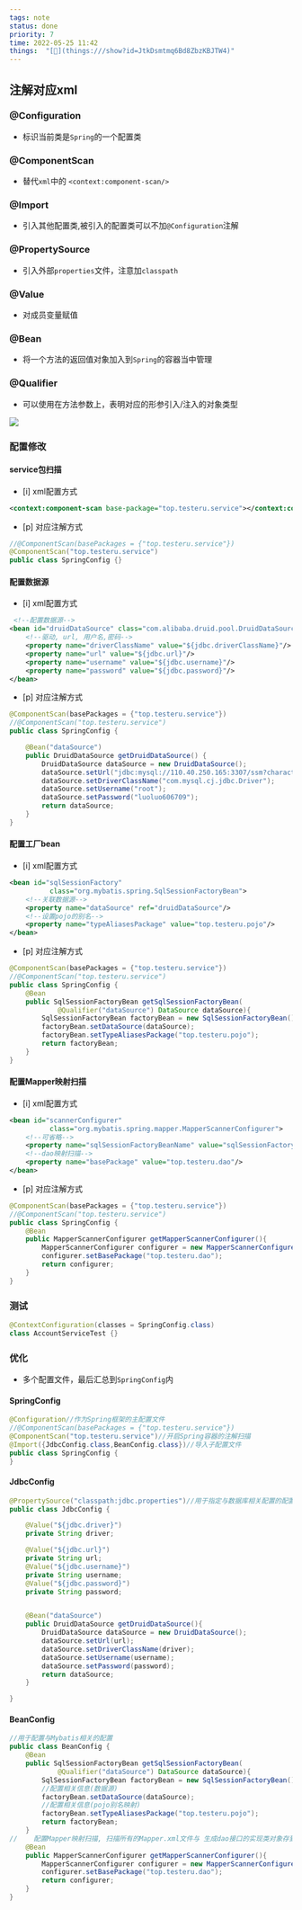 ```yaml
---
tags: note
status: done
priority: 7
time: 2022-05-25 11:42
things:  "[🧊](things:///show?id=JtkDsmtmq6Bd8ZbzKBJTW4)"
---
```


## 注解对应xml

### @Configuration
- 标识当前类是`Spring`的⼀个配置类
### @ComponentScan
- 替代`xml`中的 `<context:component-scan/>`
### @Import
- 引⼊其他配置类,被引⼊的配置类可以不加`@Configuration`注解
### @PropertySource
- 引⼊外部`properties`⽂件，注意加`classpath`
### @Value
- 对成员变量赋值
### @Bean
- 将⼀个⽅法的返回值对象加⼊到`Spring`的容器当中管理
### @Qualifier
- 可以使⽤在⽅法参数上，表明对应的形参引⼊/注⼊的对象类型




![](https://cdn.jsdelivr.net/gh/testeru-top/images/spring/202205241618543.png)
### 配置修改
#### service包扫描
- [i] xml配置方式
```xml
<context:component-scan base-package="top.testeru.service"></context:component-scan>
```
- [p] 对应注解方式
```java
//@ComponentScan(basePackages = {"top.testeru.service"})
@ComponentScan("top.testeru.service")
public class SpringConfig {}
```
#### 配置数据源
- [i] xml配置方式
```xml
 <!--配置数据源-->
<bean id="druidDataSource" class="com.alibaba.druid.pool.DruidDataSource">
    <!--驱动, url, ⽤户名,密码-->
    <property name="driverClassName" value="${jdbc.driverClassName}"/>
    <property name="url" value="${jdbc.url}"/>
    <property name="username" value="${jdbc.username}"/>
    <property name="password" value="${jdbc.password}"/>
</bean>
```

- [p] 对应注解方式
```java
@ComponentScan(basePackages = {"top.testeru.service"})
//@ComponentScan("top.testeru.service")
public class SpringConfig {

    @Bean("dataSource")
    public DruidDataSource getDruidDataSource() {
        DruidDataSource dataSource = new DruidDataSource();
        dataSource.setUrl("jdbc:mysql://110.40.250.165:3307/ssm?characterEncoding=UTF-8&useUnicode=true");
        dataSource.setDriverClassName("com.mysql.cj.jdbc.Driver");
        dataSource.setUsername("root");
        dataSource.setPassword("luoluo606709");
        return dataSource;
    }
}
```


#### 配置工厂bean
- [i] xml配置方式
```xml
<bean id="sqlSessionFactory"
          class="org.mybatis.spring.SqlSessionFactoryBean">
    <!--关联数据源-->
    <property name="dataSource" ref="druidDataSource"/>
    <!--设置pojo的别名-->
    <property name="typeAliasesPackage" value="top.testeru.pojo"/>
</bean>
```

- [p] 对应注解方式
```java
@ComponentScan(basePackages = {"top.testeru.service"})
//@ComponentScan("top.testeru.service")
public class SpringConfig {
    @Bean
    public SqlSessionFactoryBean getSqlSessionFactoryBean(
            @Qualifier("dataSource") DataSource dataSource){
        SqlSessionFactoryBean factoryBean = new SqlSessionFactoryBean();
        factoryBean.setDataSource(dataSource);
        factoryBean.setTypeAliasesPackage("top.testeru.pojo");
        return factoryBean;
    }
}
```

#### 配置Mapper映射扫描
- [i] xml配置方式
```xml
<bean id="scannerConfigurer"
          class="org.mybatis.spring.mapper.MapperScannerConfigurer">
    <!--可省略-->
    <property name="sqlSessionFactoryBeanName" value="sqlSessionFactory"/>
    <!--dao映射扫描-->
    <property name="basePackage" value="top.testeru.dao"/>
</bean>
```
- [p] 对应注解方式
```java
@ComponentScan(basePackages = {"top.testeru.service"})
//@ComponentScan("top.testeru.service")
public class SpringConfig {
    @Bean
    public MapperScannerConfigurer getMapperScannerConfigurer(){
        MapperScannerConfigurer configurer = new MapperScannerConfigurer();
        configurer.setBasePackage("top.testeru.dao");
        return configurer;
    }
}
```


### 测试
```java
@ContextConfiguration(classes = SpringConfig.class)
class AccountServiceTest {}
```

### 优化
- 多个配置文件，最后汇总到`SpringConfig`内
#### SpringConfig

```java
@Configuration//作为Spring框架的主配置⽂件
//@ComponentScan(basePackages = {"top.testeru.service"})
@ComponentScan("top.testeru.service")//开启Spring容器的注解扫描
@Import({JdbcConfig.class,BeanConfig.class})//导⼊⼦配置⽂件
public class SpringConfig {
}
```

#### JdbcConfig

```java
@PropertySource("classpath:jdbc.properties")//⽤于指定与数据库相关配置的配置⽂件
public class JdbcConfig {

    @Value("${jdbc.driver}")
    private String driver;

    @Value("${jdbc.url}")
    private String url;
    @Value("${jdbc.username}")
    private String username;
    @Value("${jdbc.password}")
    private String password;


    @Bean("dataSource")
    public DruidDataSource getDruidDataSource(){
        DruidDataSource dataSource = new DruidDataSource();
        dataSource.setUrl(url);
        dataSource.setDriverClassName(driver);
        dataSource.setUsername(username);
        dataSource.setPassword(password);
        return dataSource;
    }

}
```


#### BeanConfig
```java
//⽤于配置与Mybatis相关的配置
public class BeanConfig {
    @Bean
    public SqlSessionFactoryBean getSqlSessionFactoryBean(
            @Qualifier("dataSource") DataSource dataSource){
        SqlSessionFactoryBean factoryBean = new SqlSessionFactoryBean();
        //配置相关信息(数据源)
        factoryBean.setDataSource(dataSource);
        //配置相关信息(pojo别名映射)
        factoryBean.setTypeAliasesPackage("top.testeru.pojo");
        return factoryBean;
    }
//    配置Mapper映射扫描, 扫描所有的Mapper.xml⽂件与 ⽣成dao接⼝的实现类对象存到IOC容器中
    @Bean
    public MapperScannerConfigurer getMapperScannerConfigurer(){
        MapperScannerConfigurer configurer = new MapperScannerConfigurer();
        configurer.setBasePackage("top.testeru.dao");
        return configurer;
    }
}
```